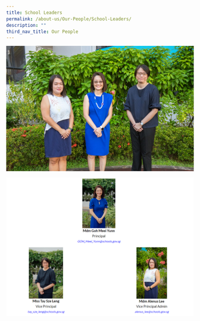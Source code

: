 ```yaml
---
title: School Leaders
permalink: /about-us/Our-People/School-Leaders/
description: ""
third_nav_title: Our People
---
```

![](/images/About%20Us/Our%20People/School%20Leaders/S1.jpg)

![](/images/About%20Us/Our%20People/School%20Leaders/S2.png)